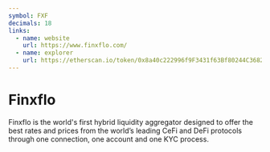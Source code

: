 ```yaml
---
symbol: FXF
decimals: 18
links:
  - name: website
    url: https://www.finxflo.com/
  - name: explorer
    url: https://etherscan.io/token/0x8a40c222996f9F3431f63Bf80244C36822060f12
---
```


# Finxflo

Finxflo is the world's first hybrid liquidity aggregator designed to offer the best rates and prices from the world’s leading CeFi and DeFi protocols through one connection, one account and one KYC process.
